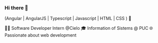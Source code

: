 ### Hi there 👋

(Angular | AngularJS | Typescript | Javascript | HTML | CSS ) 🚀

👩‍💻 Software Developer Intern @Cielo
🎓 Information of Sistems @ PUC
🌐 Passionate about web development
